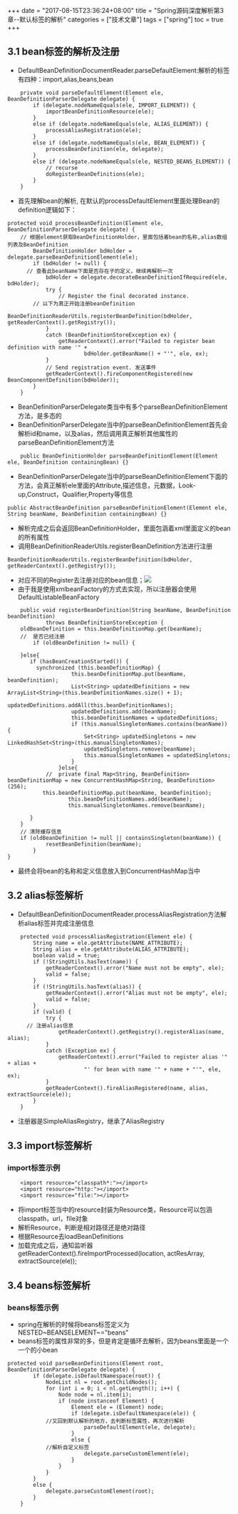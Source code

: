 +++
date = "2017-08-15T23:36:24+08:00" title = "Spring源码深度解析第3章--默认标签的解析" categories = ["技术文章"] tags = ["spring"] toc = true
+++


3.1 bean标签的解析及注册
------------------------

-   DefaultBeanDefinitionDocumentReader.parseDefaultElement:解析的标签有四种：import,alias,beans,bean

``` {.java}
    private void parseDefaultElement(Element ele, BeanDefinitionParserDelegate delegate) {
        if (delegate.nodeNameEquals(ele, IMPORT_ELEMENT)) {
            importBeanDefinitionResource(ele);
        }
        else if (delegate.nodeNameEquals(ele, ALIAS_ELEMENT)) {
            processAliasRegistration(ele);
        }
        else if (delegate.nodeNameEquals(ele, BEAN_ELEMENT)) {
            processBeanDefinition(ele, delegate);
        }
        else if (delegate.nodeNameEquals(ele, NESTED_BEANS_ELEMENT)) {
            // recurse
            doRegisterBeanDefinitions(ele);
        }
    }
```

-   首先理解bean的解析,
    在默认的processDefaultElement里面处理Bean的definition逻辑如下：

``` {.java}
protected void processBeanDefinition(Element ele, BeanDefinitionParserDelegate delegate) {
    // 根据element获取BeanDefinitionHolder，里面包括着bean的名称,alias数组列表及BeanDefinition
        BeanDefinitionHolder bdHolder = delegate.parseBeanDefinitionElement(ele);
        if (bdHolder != null) {
      // 查看此beanName下面是否存在子的定义，继续再解析一次
            bdHolder = delegate.decorateBeanDefinitionIfRequired(ele, bdHolder);
            try {
                // Register the final decorated instance.
        // 以下为真正开始注册beanDefinition
                BeanDefinitionReaderUtils.registerBeanDefinition(bdHolder, getReaderContext().getRegistry());
            }
            catch (BeanDefinitionStoreException ex) {
                getReaderContext().error("Failed to register bean definition with name '" +
                        bdHolder.getBeanName() + "'", ele, ex);
            }
            // Send registration event. 发送事件
            getReaderContext().fireComponentRegistered(new BeanComponentDefinition(bdHolder));
        }
    }

```

-   BeanDefinitionParserDelegate类当中有多个parseBeanDefinitionElement方法，是多态的
-   BeanDefinitionParserDelegate当中的parseBeanDefinitionElement首先会解析id和name，以及alias，然后调用真正解析其他属性的parseBeanDefinitionElement方法

``` {.java}
    public BeanDefinitionHolder parseBeanDefinitionElement(Element ele, BeanDefinition containingBean) {}
```

-   BeanDefinitionParserDelegate当中的parseBeanDefinitionElement下面的方法，会真正解析ele里面的Attribute,描述信息，元数据，Look-up,Construct，Qualifier,Property等信息

``` {.java}
public AbstractBeanDefinition parseBeanDefinitionElement(Element ele, String beanName, BeanDefinition containingBean) {}
```

-   解析完成之后会返回BeanDefinitionHolder，里面包涵着xml里面定义的bean的所有属性
-   调用BeanDefinitionReaderUtils.registerBeanDefinition方法进行注册

``` {.java}
BeanDefinitionReaderUtils.registerBeanDefinition(bdHolder, getReaderContext().getRegistry());
```

-   对应不同的Register去注册对应的bean信息；![](http://120.25.192.95:3000/spring/BeanDefinitionRegistry.png)
-   由于我是使用xmlbeanFactory的方式去实现，所以注册器会使用DefaultListableBeanFactory

``` {.java}
    public void registerBeanDefinition(String beanName, BeanDefinition beanDefinition)
            throws BeanDefinitionStoreException {
    oldBeanDefinition = this.beanDefinitionMap.get(beanName);
    //  是否已经注册
        if (oldBeanDefinition != null) {

    }else{
       if (hasBeanCreationStarted()) {
         synchronized (this.beanDefinitionMap) {
                    this.beanDefinitionMap.put(beanName, beanDefinition);
                    List<String> updatedDefinitions = new ArrayList<String>(this.beanDefinitionNames.size() + 1);
                    updatedDefinitions.addAll(this.beanDefinitionNames);
                    updatedDefinitions.add(beanName);
                    this.beanDefinitionNames = updatedDefinitions;
                    if (this.manualSingletonNames.contains(beanName)) {
                        Set<String> updatedSingletons = new LinkedHashSet<String>(this.manualSingletonNames);
                        updatedSingletons.remove(beanName);
                        this.manualSingletonNames = updatedSingletons;
                    }
                }else{
            //  private final Map<String, BeanDefinition> beanDefinitionMap = new ConcurrentHashMap<String, BeanDefinition>(256);
           this.beanDefinitionMap.put(beanName, beanDefinition);
                   this.beanDefinitionNames.add(beanName);
                   this.manualSingletonNames.remove(beanName);

       }
    }
    // 清除缓存信息
    if (oldBeanDefinition != null || containsSingleton(beanName)) {
            resetBeanDefinition(beanName);
        }
}
```

-   最终会将bean的名称和定义信息放入到ConcurrentHashMap当中

3.2 alias标签解析
-----------------

-   DefaultBeanDefinitionDocumentReader.processAliasRegistration方法解析alias标签并完成注册信息

``` {.java}
    protected void processAliasRegistration(Element ele) {
        String name = ele.getAttribute(NAME_ATTRIBUTE);
        String alias = ele.getAttribute(ALIAS_ATTRIBUTE);
        boolean valid = true;
        if (!StringUtils.hasText(name)) {
            getReaderContext().error("Name must not be empty", ele);
            valid = false;
        }
        if (!StringUtils.hasText(alias)) {
            getReaderContext().error("Alias must not be empty", ele);
            valid = false;
        }
        if (valid) {
            try {
      // 注册alias信息
                getReaderContext().getRegistry().registerAlias(name, alias);
            }
            catch (Exception ex) {
                getReaderContext().error("Failed to register alias '" + alias +
                        "' for bean with name '" + name + "'", ele, ex);
            }
            getReaderContext().fireAliasRegistered(name, alias, extractSource(ele));
        }
    }
```

-   注册器是SimpleAliasRegistry，继承了AliasRegistry

3.3 import标签解析
------------------

### import标签示例

``` {.xml}
    <import resource="classpath*:"></import>
    <import resource="http:"></import>
    <import resource="file:"></import>
```

-   将import标签当中的resource封装为Resource类，Resource可以包涵classpath，url，file对象
-   解析Resource，判断是相对路径还是绝对路径
-   根据Resource去loadBeanDefinitions
-   加载完成之后，通知监听器
    getReaderContext().fireImportProcessed(location, actResArray,
    extractSource(ele));

3.4 beans标签解析
-----------------

### beans标签示例

-   spring在解析的时候将beans标签定义为NESTED~BEANSELEMENT~="beans"
-   beans标签的属性非常的多，但是肯定是循环去解析，因为beans里面是一个一个的小bean

``` {.java}
protected void parseBeanDefinitions(Element root, BeanDefinitionParserDelegate delegate) {
        if (delegate.isDefaultNamespace(root)) {
            NodeList nl = root.getChildNodes();
            for (int i = 0; i < nl.getLength(); i++) {
                Node node = nl.item(i);
                if (node instanceof Element) {
                    Element ele = (Element) node;
                    if (delegate.isDefaultNamespace(ele)) {
            //又回到默认解析的地方，去判断标签属性，再次进行解析
                        parseDefaultElement(ele, delegate);
                    }
                    else {
            //解析自定义标签
                        delegate.parseCustomElement(ele);
                    }
                }
            }
        }
        else {
            delegate.parseCustomElement(root);
        }
    }
```
